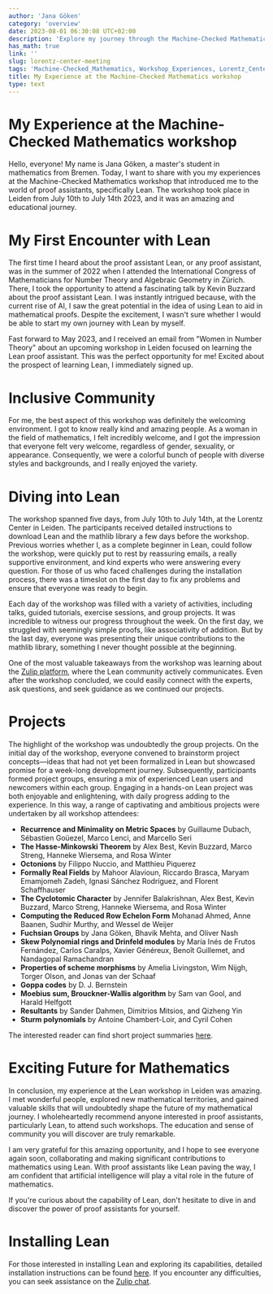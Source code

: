 ```yaml
---
author: 'Jana Göken'
category: 'overview'
date: 2023-08-01 06:30:08 UTC+02:00
description: 'Explore my journey through the Machine-Checked Mathematics workshop, where I delve into the world of proof assistants and the vibrant Lean community.'
has_math: true
link: ''
slug: lorentz-center-meeting
tags: 'Machine-Checked_Mathematics, Workshop_Experiences, Lorentz_Center, Inclusive_Environment'
title: My Experience at the Machine-Checked Mathematics workshop
type: text
---
```

# My Experience at the Machine-Checked Mathematics workshop
Hello, everyone! My name is Jana Göken, a master's student in mathematics from Bremen. Today, I want to share with you my experiences at the Machine-Checked Mathematics workshop that introduced me to the world of proof assistants, specifically Lean. The workshop took place in Leiden from July 10th to July 14th 2023, and it was an amazing and educational journey.

<!-- TEASER_END -->
# My First Encounter with Lean
The first time I heard about the proof assistant Lean, or any proof assistant, was in the summer of 2022 when I attended the International Congress of Mathematicians for Number Theory and Algebraic Geometry in Zürich. There, I took the opportunity to attend a fascinating talk by Kevin Buzzard about the proof assistant Lean. I was instantly intrigued because, with the current rise of AI, I saw the great potential in the idea of using Lean to aid in mathematical proofs. Despite the excitement, I wasn't sure whether I would be able to start my own journey with Lean by myself.

Fast forward to May 2023, and I received an email from "Women in Number Theory" about an upcoming workshop in Leiden focused on learning the Lean proof assistant. This was the perfect opportunity for me! Excited about the prospect of learning Lean, I immediately signed up.

# Inclusive Community
For me, the best aspect of this workshop was definitely the welcoming environment. I got to know really kind and amazing people. As a woman in the field of mathematics, I felt incredibly welcome, and I got the impression that everyone felt very welcome, regardless of gender, sexuality, or appearance. Consequently, we were a colorful bunch of people with diverse styles and backgrounds, and I really enjoyed the variety.

# Diving into Lean
The workshop spanned five days, from July 10th to July 14th, at the Lorentz Center in Leiden. The participants received detailed instructions to download Lean and the mathlib library a few days before the workshop. Previous worries whether I, as a complete beginner in Lean, could follow the workshop, were quickly put to rest by reassuring emails, a really supportive environment, and kind experts who were answering every question. For those of us who faced challenges during the installation process, there was a timeslot on the first day to fix any problems and ensure that everyone was ready to begin.

Each day of the workshop was filled with a variety of activities, including talks, guided tutorials, exercise sessions, and group projects. It was incredible to witness our progress throughout the week. On the first day, we struggled with seemingly simple proofs, like associativity of addition. But by the last day, everyone was presenting their unique contributions to the mathlib library, something I never thought possible at the beginning.

One of the most valuable takeaways from the workshop was learning about the [Zulip platform](https://leanprover.zulipchat.com), where the Lean community actively communicates. Even after the workshop concluded, we could easily connect with the experts, ask questions, and seek guidance as we continued our projects.

# Projects

The highlight of the workshop was undoubtedly the group projects. On the initial day of the workshop, everyone convened to brainstorm project concepts—ideas that had not yet been formalized in Lean but showcased promise for a week-long development journey. Subsequently, participants formed project groups, ensuring a mix of experienced Lean users and newcomers within each group. Engaging in a hands-on Lean project was both enjoyable and enlightening, with daily progress adding to the experience. In this way, a range of captivating and ambitious projects were undertaken by all workshop attendees:

* **Recurrence and Minimality on Metric Spaces** by Guillaume Dubach, Sébastien Goüezel, Marco Lenci, and Marcello Seri 
* **The Hasse-Minkowski Theorem** by Alex Best, Kevin Buzzard, Marco Streng, Hanneke Wiersema, and Rosa Winter 
* **Octonions** by Filippo Nuccio, and Matthieu Piquerez
* **Formally Real Fields** by Mahoor Alavioun, Riccardo Brasca, Maryam Emamjomeh Zadeh, Ignasi Sánchez Rodríguez, and Florent Schaffhauser 
* **The Cyclotomic Character** by Jennifer Balakrishnan, Alex Best, Kevin Buzzard, Marco Streng, Hanneke Wiersema, and Rosa Winter
* **Computing the Reduced Row Echelon Form** Mohanad Ahmed, Anne Baanen, Sudhir Murthy, and Wessel de Weijer
* **Fuchsian Groups** by Jana Göken, Bhavik Mehta, and Oliver Nash
* **Skew Polynomial rings and Drinfeld modules** by María Inés de Frutos Fernández, Carlos Caralps, Xavier Généreux, Benoît Guillemet, and Nandagopal Ramachandran
* **Properties of scheme morphisms** by Amelia Livingston, Wim Nijgh, Torger Olson, and Jonas van der Schaaf
* **Goppa codes** by D. J. Bernstein
* **Moebius sum, Brouckner-Wallis algorithm** by Sam van Gool, and Harald Helfgott
* **Resultants** by Sander Dahmen, Dimitrios Mitsios, and Qizheng Yin
* **Sturm polynomials** by Antoine Chambert-Loir, and Cyril Cohen

The interested reader can find short project summaries [here](https://leanprover-community.github.io/blog/files/lorentz-center-workshop-projects.pdf).



# Exciting Future for Mathematics
In conclusion, my experience at the Lean workshop in Leiden was amazing. I met wonderful people, explored new mathematical territories, and gained valuable skills that will undoubtedly shape the future of my mathematical journey. I wholeheartedly recommend anyone interested in proof assistants, particularly Lean, to attend such workshops. The education and sense of community you will discover are truly remarkable.

I am very grateful for this amazing opportunity, and I hope to see everyone again soon, collaborating and making significant contributions to mathematics using Lean. With proof assistants like Lean paving the way, I am confident that artificial intelligence will play a vital role in the future of mathematics.

If you're curious about the capability of Lean, don't hesitate to dive in and discover the power of proof assistants for yourself. 

# Installing Lean
For those interested in installing Lean and exploring its capabilities, detailed installation instructions can be found [here](https://leanprover-community.github.io/get_started.html). If you encounter any difficulties, you can seek assistance on the [Zulip chat](https://leanprover.zulipchat.com).

